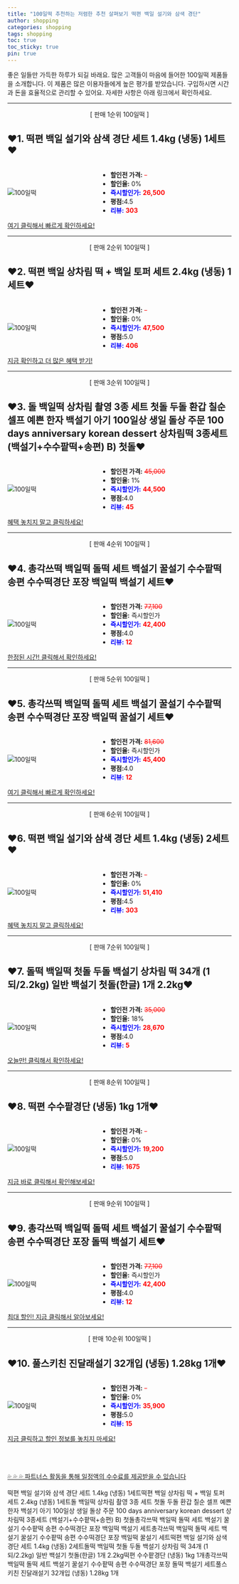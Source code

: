 ```yaml
---
title: "100일떡 추천하는 저렴한 추천 살펴보기 떡편 백일 설기와 삼색 경단"
author: shopping
categories: shopping
tags: shopping
toc: true
toc_sticky: true
pin: true
---
```

좋은 일들만 가득한 하루가 되길 바래요. 많은 고객들이 마음에 들어한 100일떡 제품들을 소개합니다. 이 제품은 많은 이용자들에게 높은 평가를 받았습니다. 구입하시면 시간과 돈을 효율적으로 관리할 수 있어요. 자세한 사항은 아래 링크에서 확인하세요.

---
<p class="toplist" style="margin: 0 auto; display: block; width: fit-content;">[ 판매 1순위 100일떡 ]</p>

<h2><strong>❤️1. 떡편 백일 설기와 삼색 경단 세트 1.4kg (냉동) 1세트❤️</strong></h2>

<div style="display: flex; align-items: center;">
    <div style="flex: 0.4;">
        <img src="https://thumbnail10.coupangcdn.com/thumbnails/remote/230x230ex/image/retail/images/2021/04/27/14/6/39ec4dd1-8e38-491d-a54d-042700bd7e2e.jpg" alt="100일떡" style="max-width: 100%;">
    </div>
    <div style="flex: 0.6; margin-left: 10px;">
        <ul>
            <li><strong>할인전 가격:</strong> <del style="color: red;">-</del></li>
            <li><strong>할인율:</strong> 0%</li>
            <li><span style='color:blue'><strong>즉시할인가:</strong></span> <span style='color:red'><strong>26,500</strong></span></li>
            <li><strong>평점:</strong>4.5</li>
            <li><span style='color:blue'><strong>리뷰:</strong></span> <span style='color:red'><strong>303</strong></span></li>
        </ul>
    </div>
</div>
<div class="center">
    <a href="https://selin100587.github.io?lptag=AF9450613&subid=githubio&pageKey=5463710181&traceid=V0-153&itemId=8370303596&vendorItemId=75658029352" class="myButton">
        여기 클릭해서 빠르게 확인하세요!
    </a>
</div>


---
<p class="toplist" style="margin: 0 auto; display: block; width: fit-content;">[ 판매 2순위 100일떡 ]</p>

<h2><strong>❤️2. 떡편 백일 상차림 떡 + 백일 토퍼 세트 2.4kg (냉동) 1세트❤️</strong></h2>

<div style="display: flex; align-items: center;">
    <div style="flex: 0.4;">
        <img src="https://thumbnail9.coupangcdn.com/thumbnails/remote/230x230ex/image/retail/images/66995360249825-5977c445-a638-4602-b361-3ca79c29e8a2.jpg" alt="100일떡" style="max-width: 100%;">
    </div>
    <div style="flex: 0.6; margin-left: 10px;">
        <ul>
            <li><strong>할인전 가격:</strong> <del style="color: red;">-</del></li>
            <li><strong>할인율:</strong> 0%</li>
            <li><span style='color:blue'><strong>즉시할인가:</strong></span> <span style='color:red'><strong>47,500</strong></span></li>
            <li><strong>평점:</strong>5.0</li>
            <li><span style='color:blue'><strong>리뷰:</strong></span> <span style='color:red'><strong>406</strong></span></li>
        </ul>
    </div>
</div>
<div class="center">
    <a href="https://selin100587.github.io?lptag=AF9450613&subid=githubio&pageKey=5463710144&traceid=V0-153&itemId=8370303492&vendorItemId=75658029211" class="myButton">
        지금 확인하고 더 많은 혜택 받기!
    </a>
</div>


---
<p class="toplist" style="margin: 0 auto; display: block; width: fit-content;">[ 판매 3순위 100일떡 ]</p>

<h2><strong>❤️3. 돌 백일떡 상차림 촬영 3종 세트 첫돌 두돌 환갑 칠순 셀프 예쁜 한자 백설기 아기 100일상 생일 돌상 주문 100 days anniversary korean dessert 상차림떡 3종세트 (백설기+수수팥떡+송편) B) 첫돌❤️</strong></h2>

<div style="display: flex; align-items: center;">
    <div style="flex: 0.4;">
        <img src="https://thumbnail8.coupangcdn.com/thumbnails/remote/230x230ex/image/vendor_inventory/0710/3283405f36e2eb2d5e24e762363725e0cb4b045871ace5a86d98be20e42e.jpg" alt="100일떡" style="max-width: 100%;">
    </div>
    <div style="flex: 0.6; margin-left: 10px;">
        <ul>
            <li><strong>할인전 가격:</strong> <del style="color: red;">45,000</del></li>
            <li><strong>할인율:</strong> 1%</li>
            <li><span style='color:blue'><strong>즉시할인가:</strong></span> <span style='color:red'><strong>44,500</strong></span></li>
            <li><strong>평점:</strong>4.0</li>
            <li><span style='color:blue'><strong>리뷰:</strong></span> <span style='color:red'><strong>45</strong></span></li>
        </ul>
    </div>
</div>
<div class="center">
    <a href="https://selin100587.github.io?lptag=AF9450613&subid=githubio&pageKey=6331445163&traceid=V0-153&itemId=13241079803&vendorItemId=80499066379" class="myButton">
        혜택 놓치지 말고 클릭하세요!
    </a>
</div>


---
<p class="toplist" style="margin: 0 auto; display: block; width: fit-content;">[ 판매 4순위 100일떡 ]</p>

<h2><strong>❤️4. 총각쓰떡 백일떡 돌떡 세트 백설기 꿀설기 수수팥떡 송편 수수떡경단 포장 백일떡 백설기 세트❤️</strong></h2>

<div style="display: flex; align-items: center;">
    <div style="flex: 0.4;">
        <img src="https://thumbnail9.coupangcdn.com/thumbnails/remote/230x230ex/image/vendor_inventory/ad83/fd06ea12dcb52e411ec2134582ce6a5080985d7f0a61077ce571a97f3545.jpg" alt="100일떡" style="max-width: 100%;">
    </div>
    <div style="flex: 0.6; margin-left: 10px;">
        <ul>
            <li><strong>할인전 가격:</strong> <del style="color: red;">77,100</del></li>
            <li><strong>할인율:</strong> 즉시할인가</li>
            <li><span style='color:blue'><strong>즉시할인가:</strong></span> <span style='color:red'><strong>42,400</strong></span></li>
            <li><strong>평점:</strong>4.0</li>
            <li><span style='color:blue'><strong>리뷰:</strong></span> <span style='color:red'><strong>12</strong></span></li>
        </ul>
    </div>
</div>
<div class="center">
    <a href="https://selin100587.github.io?lptag=AF9450613&subid=githubio&pageKey=6882648878&traceid=V0-153&itemId=16498426757&vendorItemId=83686078682" class="myButton">
        한정된 시간! 클릭해서 확인하세요!
    </a>
</div>


---
<p class="toplist" style="margin: 0 auto; display: block; width: fit-content;">[ 판매 5순위 100일떡 ]</p>

<h2><strong>❤️5. 총각쓰떡 백일떡 돌떡 세트 백설기 꿀설기 수수팥떡 송편 수수떡경단 포장 백일떡 꿀설기 세트❤️</strong></h2>

<div style="display: flex; align-items: center;">
    <div style="flex: 0.4;">
        <img src="https://thumbnail9.coupangcdn.com/thumbnails/remote/230x230ex/image/vendor_inventory/ad83/fd06ea12dcb52e411ec2134582ce6a5080985d7f0a61077ce571a97f3545.jpg" alt="100일떡" style="max-width: 100%;">
    </div>
    <div style="flex: 0.6; margin-left: 10px;">
        <ul>
            <li><strong>할인전 가격:</strong> <del style="color: red;">81,600</del></li>
            <li><strong>할인율:</strong> 즉시할인가</li>
            <li><span style='color:blue'><strong>즉시할인가:</strong></span> <span style='color:red'><strong>45,400</strong></span></li>
            <li><strong>평점:</strong>4.0</li>
            <li><span style='color:blue'><strong>리뷰:</strong></span> <span style='color:red'><strong>12</strong></span></li>
        </ul>
    </div>
</div>
<div class="center">
    <a href="https://selin100587.github.io?lptag=AF9450613&subid=githubio&pageKey=6882648878&traceid=V0-153&itemId=16498426760&vendorItemId=83686078694" class="myButton">
        여기 클릭해서 빠르게 확인하세요!
    </a>
</div>


---
<p class="toplist" style="margin: 0 auto; display: block; width: fit-content;">[ 판매 6순위 100일떡 ]</p>

<h2><strong>❤️6. 떡편 백일 설기와 삼색 경단 세트 1.4kg (냉동) 2세트❤️</strong></h2>

<div style="display: flex; align-items: center;">
    <div style="flex: 0.4;">
        <img src="https://thumbnail9.coupangcdn.com/thumbnails/remote/230x230ex/image/retail/images/2643e2e8-959b-4912-a595-be8576107f725985056729254364718.png" alt="100일떡" style="max-width: 100%;">
    </div>
    <div style="flex: 0.6; margin-left: 10px;">
        <ul>
            <li><strong>할인전 가격:</strong> <del style="color: red;">-</del></li>
            <li><strong>할인율:</strong> 0%</li>
            <li><span style='color:blue'><strong>즉시할인가:</strong></span> <span style='color:red'><strong>51,410</strong></span></li>
            <li><strong>평점:</strong>4.5</li>
            <li><span style='color:blue'><strong>리뷰:</strong></span> <span style='color:red'><strong>303</strong></span></li>
        </ul>
    </div>
</div>
<div class="center">
    <a href="https://selin100587.github.io?lptag=AF9450613&subid=githubio&pageKey=5463710181&traceid=V0-153&itemId=19282706722&vendorItemId=86397658093" class="myButton">
        혜택 놓치지 말고 클릭하세요!
    </a>
</div>


---
<p class="toplist" style="margin: 0 auto; display: block; width: fit-content;">[ 판매 7순위 100일떡 ]</p>

<h2><strong>❤️7. 돌떡 백일떡 첫돌 두돌 백설기 상차림 떡 34개 (1되/2.2kg) 일반 백설기 첫돌(한글) 1개 2.2kg❤️</strong></h2>

<div style="display: flex; align-items: center;">
    <div style="flex: 0.4;">
        <img src="https://thumbnail10.coupangcdn.com/thumbnails/remote/230x230ex/image/vendor_inventory/ce6c/afcf74953806d5b66c253d7984c9c7881e20c24d69d96eaac8069864c0f5.jpeg" alt="100일떡" style="max-width: 100%;">
    </div>
    <div style="flex: 0.6; margin-left: 10px;">
        <ul>
            <li><strong>할인전 가격:</strong> <del style="color: red;">35,000</del></li>
            <li><strong>할인율:</strong> 18%</li>
            <li><span style='color:blue'><strong>즉시할인가:</strong></span> <span style='color:red'><strong>28,670</strong></span></li>
            <li><strong>평점:</strong>4.0</li>
            <li><span style='color:blue'><strong>리뷰:</strong></span> <span style='color:red'><strong>5</strong></span></li>
        </ul>
    </div>
</div>
<div class="center">
    <a href="https://selin100587.github.io?lptag=AF9450613&subid=githubio&pageKey=8244223038&traceid=V0-153&itemId=19526552666&vendorItemId=81821795771" class="myButton">
        오늘만! 클릭해서 확인하세요!
    </a>
</div>


---
<p class="toplist" style="margin: 0 auto; display: block; width: fit-content;">[ 판매 8순위 100일떡 ]</p>

<h2><strong>❤️8. 떡편 수수팥경단 (냉동) 1kg 1개❤️</strong></h2>

<div style="display: flex; align-items: center;">
    <div style="flex: 0.4;">
        <img src="https://thumbnail8.coupangcdn.com/thumbnails/remote/230x230ex/image/retail/images/65449231361188-75c86f2b-3e4a-45bc-b90a-09490e98ad60.jpg" alt="100일떡" style="max-width: 100%;">
    </div>
    <div style="flex: 0.6; margin-left: 10px;">
        <ul>
            <li><strong>할인전 가격:</strong> <del style="color: red;">-</del></li>
            <li><strong>할인율:</strong> 0%</li>
            <li><span style='color:blue'><strong>즉시할인가:</strong></span> <span style='color:red'><strong>19,200</strong></span></li>
            <li><strong>평점:</strong>5.0</li>
            <li><span style='color:blue'><strong>리뷰:</strong></span> <span style='color:red'><strong>1675</strong></span></li>
        </ul>
    </div>
</div>
<div class="center">
    <a href="https://selin100587.github.io?lptag=AF9450613&subid=githubio&pageKey=5463710208&traceid=V0-153&itemId=8370303650&vendorItemId=75658029394" class="myButton">
        지금 바로 클릭해서 확인해보세요!
    </a>
</div>


---
<p class="toplist" style="margin: 0 auto; display: block; width: fit-content;">[ 판매 9순위 100일떡 ]</p>

<h2><strong>❤️9. 총각쓰떡 백일떡 돌떡 세트 백설기 꿀설기 수수팥떡 송편 수수떡경단 포장 돌떡 백설기 세트❤️</strong></h2>

<div style="display: flex; align-items: center;">
    <div style="flex: 0.4;">
        <img src="https://thumbnail9.coupangcdn.com/thumbnails/remote/230x230ex/image/vendor_inventory/ad83/fd06ea12dcb52e411ec2134582ce6a5080985d7f0a61077ce571a97f3545.jpg" alt="100일떡" style="max-width: 100%;">
    </div>
    <div style="flex: 0.6; margin-left: 10px;">
        <ul>
            <li><strong>할인전 가격:</strong> <del style="color: red;">77,100</del></li>
            <li><strong>할인율:</strong> 즉시할인가</li>
            <li><span style='color:blue'><strong>즉시할인가:</strong></span> <span style='color:red'><strong>42,400</strong></span></li>
            <li><strong>평점:</strong>4.0</li>
            <li><span style='color:blue'><strong>리뷰:</strong></span> <span style='color:red'><strong>12</strong></span></li>
        </ul>
    </div>
</div>
<div class="center">
    <a href="https://selin100587.github.io?lptag=AF9450613&subid=githubio&pageKey=6882648878&traceid=V0-153&itemId=16498426763&vendorItemId=83686078708" class="myButton">
        최대 할인! 지금 클릭해서 알아보세요!
    </a>
</div>


---
<p class="toplist" style="margin: 0 auto; display: block; width: fit-content;">[ 판매 10순위 100일떡 ]</p>

<h2><strong>❤️10. 풀스키친 진달래설기 32개입 (냉동) 1.28kg 1개❤️</strong></h2>

<div style="display: flex; align-items: center;">
    <div style="flex: 0.4;">
        <img src="https://thumbnail10.coupangcdn.com/thumbnails/remote/230x230ex/image/retail/images/5304788205760040-4e06fe18-91df-4f76-b856-3ec80e87d044.jpg" alt="100일떡" style="max-width: 100%;">
    </div>
    <div style="flex: 0.6; margin-left: 10px;">
        <ul>
            <li><strong>할인전 가격:</strong> <del style="color: red;">-</del></li>
            <li><strong>할인율:</strong> 0%</li>
            <li><span style='color:blue'><strong>즉시할인가:</strong></span> <span style='color:red'><strong>35,900</strong></span></li>
            <li><strong>평점:</strong>5.0</li>
            <li><span style='color:blue'><strong>리뷰:</strong></span> <span style='color:red'><strong>15</strong></span></li>
        </ul>
    </div>
</div>
<div class="center">
    <a href="https://selin100587.github.io?lptag=AF9450613&subid=githubio&pageKey=7650013288&traceid=V0-153&itemId=20352257865&vendorItemId=87436723174" class="myButton">
        지금 클릭하고 할인 정보를 놓치지 마세요!
    </a>
</div>

<br><br><br>[💦 💦 💦 파트너스 활동을 통해 일정액의 수수료를 제공받을 수 있습니다](https://link.coupang.com/a/bcpT2c)<br><br>떡편 백일 설기와 삼색 경단 세트 1.4kg (냉동) 1세트떡편 백일 상차림 떡 + 백일 토퍼 세트 2.4kg (냉동) 1세트돌 백일떡 상차림 촬영 3종 세트 첫돌 두돌 환갑 칠순 셀프 예쁜 한자 백설기 아기 100일상 생일 돌상 주문 100 days anniversary korean dessert 상차림떡 3종세트 (백설기+수수팥떡+송편) B) 첫돌총각쓰떡 백일떡 돌떡 세트 백설기 꿀설기 수수팥떡 송편 수수떡경단 포장 백일떡 백설기 세트총각쓰떡 백일떡 돌떡 세트 백설기 꿀설기 수수팥떡 송편 수수떡경단 포장 백일떡 꿀설기 세트떡편 백일 설기와 삼색 경단 세트 1.4kg (냉동) 2세트돌떡 백일떡 첫돌 두돌 백설기 상차림 떡 34개 (1되/2.2kg) 일반 백설기 첫돌(한글) 1개 2.2kg떡편 수수팥경단 (냉동) 1kg 1개총각쓰떡 백일떡 돌떡 세트 백설기 꿀설기 수수팥떡 송편 수수떡경단 포장 돌떡 백설기 세트풀스키친 진달래설기 32개입 (냉동) 1.28kg 1개